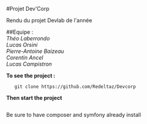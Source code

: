 #Projet Dev'Corp

Rendu du projet Devlab de l'année 

##Equipe :<br>
*Théo Laberrondo*<br>
*Lucas Orsini*<br>
*Pierre-Antoine Baizeau*<br>
*Corentin Ancel*<br>
*Lucas Campistron*<br>

**To see the project :**
```git init
   git clone https://github.com/Redeltaz/Devcorp
```

**Then start the project**<br>
```symfony server:start
```

Be sure to have composer and symfony already install
